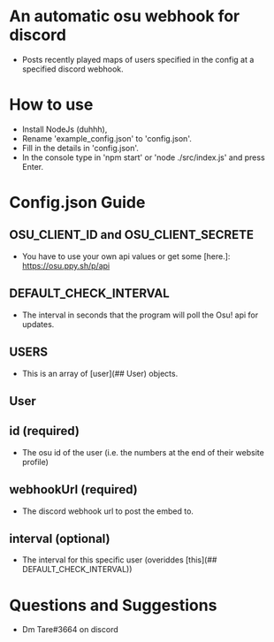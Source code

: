 # An automatic osu webhook for discord
* Posts recently played maps of users specified in the config at a specified discord webhook.

# How to use
* Install NodeJs (duhhh),
* Rename 'example_config.json' to 'config.json'.
* Fill in the details in 'config.json'.
* In the console type in 'npm start' or 'node ./src/index.js' and press Enter.

# Config.json Guide
## OSU_CLIENT_ID and OSU_CLIENT_SECRETE
* You have to use your own api values or get some [here.]: https://osu.ppy.sh/p/api
## DEFAULT_CHECK_INTERVAL
* The interval in seconds that the program will poll the Osu! api for updates.
## USERS
* This is an array of [user](## User) objects.
## User
## id (required)
* The osu id of the user (i.e. the numbers at the end of their website profile)
## webhookUrl (required)
* The discord webhook url to post the embed to.
## interval (optional)
* The interval for this specific user (overiddes [this](## DEFAULT_CHECK_INTERVAL))

# Questions and Suggestions
* Dm Tare#3664 on discord
